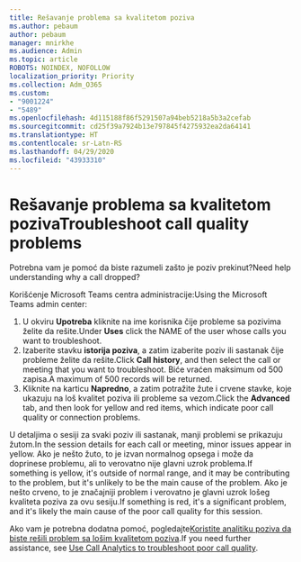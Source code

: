 ```yaml
---
title: Rešavanje problema sa kvalitetom poziva
ms.author: pebaum
author: pebaum
manager: mnirkhe
ms.audience: Admin
ms.topic: article
ROBOTS: NOINDEX, NOFOLLOW
localization_priority: Priority
ms.collection: Adm_O365
ms.custom:
- "9001224"
- "5489"
ms.openlocfilehash: 4d115188f86f5291507a94beb5218a5b3a2cefab
ms.sourcegitcommit: cd25f39a7924b13e797845f4275932ea2da64141
ms.translationtype: HT
ms.contentlocale: sr-Latn-RS
ms.lasthandoff: 04/29/2020
ms.locfileid: "43933310"
---
```

# <a name="troubleshoot-call-quality-problems"></a><span data-ttu-id="ff835-102">Rešavanje problema sa kvalitetom poziva</span><span class="sxs-lookup"><span data-stu-id="ff835-102">Troubleshoot call quality problems</span></span>

<span data-ttu-id="ff835-103">Potrebna vam je pomoć da biste razumeli zašto je poziv prekinut?</span><span class="sxs-lookup"><span data-stu-id="ff835-103">Need help understanding why a call dropped?</span></span>

<span data-ttu-id="ff835-104">Korišćenje Microsoft Teams centra administracije:</span><span class="sxs-lookup"><span data-stu-id="ff835-104">Using the Microsoft Teams admin center:</span></span>

1. <span data-ttu-id="ff835-105">U okviru **Upotreba** kliknite na ime korisnika čije probleme sa pozivima želite da rešite.</span><span class="sxs-lookup"><span data-stu-id="ff835-105">Under **Uses** click the NAME of the user whose calls you want to troubleshoot.</span></span>
2. <span data-ttu-id="ff835-106">Izaberite stavku **istorija poziva**, a zatim izaberite poziv ili sastanak čije probleme želite da rešite.</span><span class="sxs-lookup"><span data-stu-id="ff835-106">Click **Call history**, and then select the call or meeting that you want to troubleshoot.</span></span> <span data-ttu-id="ff835-107">Biće vraćen maksimum od 500 zapisa.</span><span class="sxs-lookup"><span data-stu-id="ff835-107">A maximum of 500 records will be returned.</span></span>
3. <span data-ttu-id="ff835-108">Kliknite na karticu **Napredno**, a zatim potražite žute i crvene stavke, koje ukazuju na loš kvalitet poziva ili probleme sa vezom.</span><span class="sxs-lookup"><span data-stu-id="ff835-108">Click the **Advanced** tab, and then look for yellow and red items, which indicate poor call quality or connection problems.</span></span>

<span data-ttu-id="ff835-109">U detaljima o sesiji za svaki poziv ili sastanak, manji problemi se prikazuju žutom.</span><span class="sxs-lookup"><span data-stu-id="ff835-109">In the session details for each call or meeting, minor issues appear in yellow.</span></span> <span data-ttu-id="ff835-110">Ako je nešto žuto, to je izvan normalnog opsega i može da doprinese problemu, ali to verovatno nije glavni uzrok problema.</span><span class="sxs-lookup"><span data-stu-id="ff835-110">If something is yellow, it's outside of normal range, and it may be contributing to the problem, but it's unlikely to be the main cause of the problem.</span></span> <span data-ttu-id="ff835-111">Ako je nešto crveno, to je značajniji problem i verovatno je glavni uzrok lošeg kvaliteta poziva za ovu sesiju.</span><span class="sxs-lookup"><span data-stu-id="ff835-111">If something is red, it's a significant problem, and it's likely the main cause of the poor call quality for this session.</span></span>

<span data-ttu-id="ff835-112">Ako vam je potrebna dodatna pomoć, pogledajte[Koristite analitiku poziva da biste rešili problem sa lošim kvalitetom poziva](https://docs.microsoft.com/microsoftteams/use-call-analytics-to-troubleshoot-poor-call-quality#troubleshoot-call-quality-problems-using-call-analytics).</span><span class="sxs-lookup"><span data-stu-id="ff835-112">If you need further assistance, see [Use Call Analytics to troubleshoot poor call quality](https://docs.microsoft.com/microsoftteams/use-call-analytics-to-troubleshoot-poor-call-quality#troubleshoot-call-quality-problems-using-call-analytics).</span></span>
